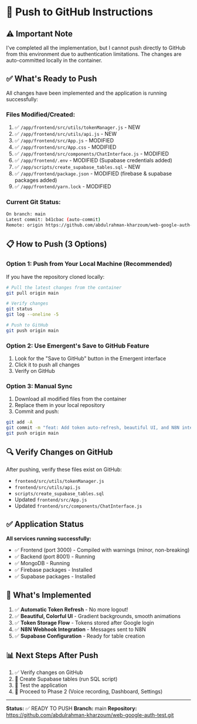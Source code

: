 # 🚀 Push to GitHub Instructions

## ⚠️ Important Note
I've completed all the implementation, but I cannot push directly to GitHub from this environment due to authentication limitations. The changes are auto-committed locally in the container.

## ✅ What's Ready to Push

All changes have been implemented and the application is running successfully:

### Files Modified/Created:
1. ✅ `/app/frontend/src/utils/tokenManager.js` - NEW
2. ✅ `/app/frontend/src/utils/api.js` - NEW
3. ✅ `/app/frontend/src/App.js` - MODIFIED
4. ✅ `/app/frontend/src/App.css` - MODIFIED
5. ✅ `/app/frontend/src/components/ChatInterface.js` - MODIFIED
6. ✅ `/app/frontend/.env` - MODIFIED (Supabase credentials added)
7. ✅ `/app/scripts/create_supabase_tables.sql` - NEW
8. ✅ `/app/frontend/package.json` - MODIFIED (firebase & supabase packages added)
9. ✅ `/app/frontend/yarn.lock` - MODIFIED

### Current Git Status:
```bash
On branch: main
Latest commit: b41cbac (auto-commit)
Remote: origin https://github.com/abdulrahman-kharzoum/web-google-auth-test.git
```

## 📋 How to Push (3 Options)

### Option 1: Push from Your Local Machine (Recommended)
If you have the repository cloned locally:

```bash
# Pull the latest changes from the container
git pull origin main

# Verify changes
git status
git log --oneline -5

# Push to GitHub
git push origin main
```

### Option 2: Use Emergent's Save to GitHub Feature
1. Look for the "Save to GitHub" button in the Emergent interface
2. Click it to push all changes
3. Verify on GitHub

### Option 3: Manual Sync
1. Download all modified files from the container
2. Replace them in your local repository
3. Commit and push:
```bash
git add -A
git commit -m "feat: Add token auto-refresh, beautiful UI, and N8N integration"
git push origin main
```

## 🔍 Verify Changes on GitHub

After pushing, verify these files exist on GitHub:
- `frontend/src/utils/tokenManager.js`
- `frontend/src/utils/api.js`
- `scripts/create_supabase_tables.sql`
- Updated `frontend/src/App.js`
- Updated `frontend/src/components/ChatInterface.js`

## ✅ Application Status

**All services running successfully:**
- ✅ Frontend (port 3000) - Compiled with warnings (minor, non-breaking)
- ✅ Backend (port 8001) - Running
- ✅ MongoDB - Running
- ✅ Firebase packages - Installed
- ✅ Supabase packages - Installed

## 🎯 What's Implemented

1. ✅ **Automatic Token Refresh** - No more logout!
2. ✅ **Beautiful, Colorful UI** - Gradient backgrounds, smooth animations
3. ✅ **Token Storage Flow** - Tokens stored after Google login
4. ✅ **N8N Webhook Integration** - Messages sent to N8N
5. ✅ **Supabase Configuration** - Ready for table creation

## 📊 Next Steps After Push

1. ✅ Verify changes on GitHub
2. 🔄 Create Supabase tables (run SQL script)
3. 🧪 Test the application
4. 🚀 Proceed to Phase 2 (Voice recording, Dashboard, Settings)

---

**Status:** ✅ READY TO PUSH
**Branch:** main
**Repository:** https://github.com/abdulrahman-kharzoum/web-google-auth-test.git